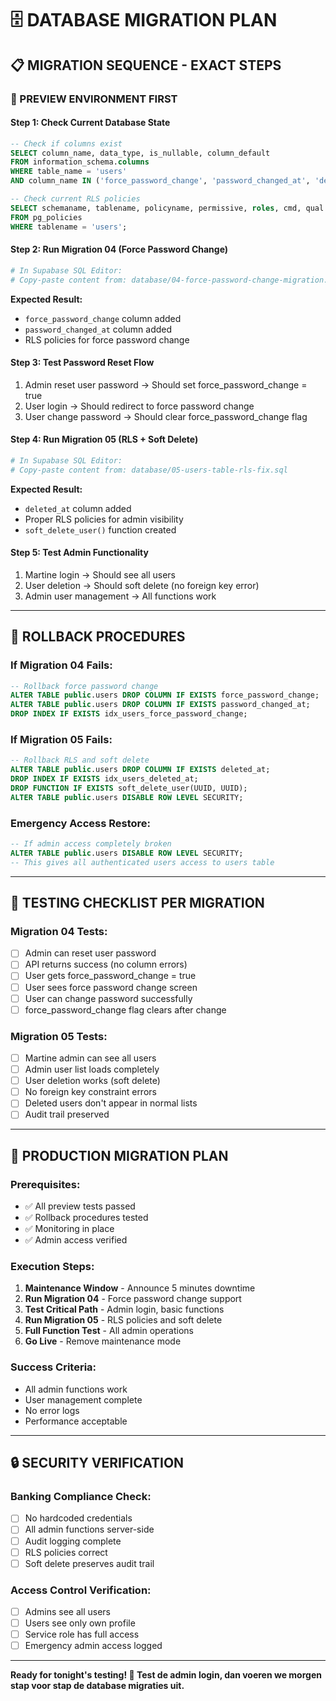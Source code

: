 # 🗄️ DATABASE MIGRATION PLAN

## 📋 **MIGRATION SEQUENCE - EXACT STEPS**

### **🧪 PREVIEW ENVIRONMENT FIRST**

#### **Step 1: Check Current Database State**
```sql
-- Check if columns exist
SELECT column_name, data_type, is_nullable, column_default 
FROM information_schema.columns 
WHERE table_name = 'users' 
AND column_name IN ('force_password_change', 'password_changed_at', 'deleted_at');

-- Check current RLS policies
SELECT schemaname, tablename, policyname, permissive, roles, cmd, qual 
FROM pg_policies 
WHERE tablename = 'users';
```

#### **Step 2: Run Migration 04 (Force Password Change)**
```bash
# In Supabase SQL Editor:
# Copy-paste content from: database/04-force-password-change-migration.sql
```

**Expected Result:**
- `force_password_change` column added
- `password_changed_at` column added
- RLS policies for force password change

#### **Step 3: Test Password Reset Flow**
1. Admin reset user password → Should set force_password_change = true
2. User login → Should redirect to force password change
3. User change password → Should clear force_password_change flag

#### **Step 4: Run Migration 05 (RLS + Soft Delete)**
```bash
# In Supabase SQL Editor:
# Copy-paste content from: database/05-users-table-rls-fix.sql
```

**Expected Result:**
- `deleted_at` column added
- Proper RLS policies for admin visibility
- `soft_delete_user()` function created

#### **Step 5: Test Admin Functionality**
1. Martine login → Should see all users
2. User deletion → Should soft delete (no foreign key error)
3. Admin user management → All functions work

---

## 🚨 **ROLLBACK PROCEDURES**

### **If Migration 04 Fails:**
```sql
-- Rollback force password change
ALTER TABLE public.users DROP COLUMN IF EXISTS force_password_change;
ALTER TABLE public.users DROP COLUMN IF EXISTS password_changed_at;
DROP INDEX IF EXISTS idx_users_force_password_change;
```

### **If Migration 05 Fails:**
```sql
-- Rollback RLS and soft delete
ALTER TABLE public.users DROP COLUMN IF EXISTS deleted_at;
DROP INDEX IF EXISTS idx_users_deleted_at;
DROP FUNCTION IF EXISTS soft_delete_user(UUID, UUID);
ALTER TABLE public.users DISABLE ROW LEVEL SECURITY;
```

### **Emergency Access Restore:**
```sql
-- If admin access completely broken
ALTER TABLE public.users DISABLE ROW LEVEL SECURITY;
-- This gives all authenticated users access to users table
```

---

## 🧪 **TESTING CHECKLIST PER MIGRATION**

### **Migration 04 Tests:**
- [ ] Admin can reset user password
- [ ] API returns success (no column errors)
- [ ] User gets force_password_change = true
- [ ] User sees force password change screen
- [ ] User can change password successfully
- [ ] force_password_change flag clears after change

### **Migration 05 Tests:**
- [ ] Martine admin can see all users
- [ ] Admin user list loads completely
- [ ] User deletion works (soft delete)
- [ ] No foreign key constraint errors
- [ ] Deleted users don't appear in normal lists
- [ ] Audit trail preserved

---

## 📱 **PRODUCTION MIGRATION PLAN**

### **Prerequisites:**
- ✅ All preview tests passed
- ✅ Rollback procedures tested
- ✅ Monitoring in place
- ✅ Admin access verified

### **Execution Steps:**
1. **Maintenance Window** - Announce 5 minutes downtime
2. **Run Migration 04** - Force password change support
3. **Test Critical Path** - Admin login, basic functions
4. **Run Migration 05** - RLS policies and soft delete
5. **Full Function Test** - All admin operations
6. **Go Live** - Remove maintenance mode

### **Success Criteria:**
- All admin functions work
- User management complete
- No error logs
- Performance acceptable

---

## 🔒 **SECURITY VERIFICATION**

### **Banking Compliance Check:**
- [ ] No hardcoded credentials
- [ ] All admin functions server-side
- [ ] Audit logging complete
- [ ] RLS policies correct
- [ ] Soft delete preserves audit trail

### **Access Control Verification:**
- [ ] Admins see all users
- [ ] Users see only own profile
- [ ] Service role has full access
- [ ] Emergency admin access logged

---

**Ready for tonight's testing! 🚀 Test de admin login, dan voeren we morgen stap voor stap de database migraties uit.**